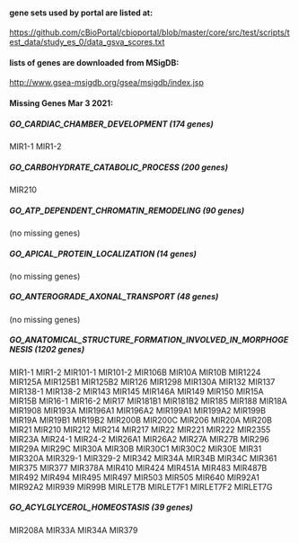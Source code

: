 #### gene sets used by portal are listed at:
https://github.com/cBioPortal/cbioportal/blob/master/core/src/test/scripts/test_data/study_es_0/data_gsva_scores.txt

#### lists of genes are downloaded from MSigDB:
http://www.gsea-msigdb.org/gsea/msigdb/index.jsp

#### Missing Genes Mar 3 2021:

##### GO_CARDIAC_CHAMBER_DEVELOPMENT (174 genes)
MIR1-1
MIR1-2

##### GO_CARBOHYDRATE_CATABOLIC_PROCESS (200 genes)
MIR210

##### GO_ATP_DEPENDENT_CHROMATIN_REMODELING (90 genes)
(no missing genes)

##### GO_APICAL_PROTEIN_LOCALIZATION (14 genes)
(no missing genes)

##### GO_ANTEROGRADE_AXONAL_TRANSPORT (48 genes)
(no missing genes)

##### GO_ANATOMICAL_STRUCTURE_FORMATION_INVOLVED_IN_MORPHOGENESIS (1202 genes)
MIR1-1
MIR1-2
MIR101-1
MIR101-2
MIR106B
MIR10A
MIR10B
MIR1224
MIR125A
MIR125B1
MIR125B2
MIR126
MIR1298
MIR130A
MIR132
MIR137
MIR138-1
MIR138-2
MIR143
MIR145
MIR146A
MIR149
MIR150
MIR15A
MIR15B
MIR16-1
MIR16-2
MIR17
MIR181B1
MIR181B2
MIR185
MIR188
MIR18A
MIR1908
MIR193A
MIR196A1
MIR196A2
MIR199A1
MIR199A2
MIR199B
MIR19A
MIR19B1
MIR19B2
MIR200B
MIR200C
MIR206
MIR20A
MIR20B
MIR21
MIR210
MIR212
MIR214
MIR217
MIR22
MIR221
MIR222
MIR2355
MIR23A
MIR24-1
MIR24-2
MIR26A1
MIR26A2
MIR27A
MIR27B
MIR296
MIR29A
MIR29C
MIR30A
MIR30B
MIR30C1
MIR30C2
MIR30E
MIR31
MIR320A
MIR329-1
MIR329-2
MIR342
MIR34A
MIR34B
MIR34C
MIR361
MIR375
MIR377
MIR378A
MIR410
MIR424
MIR451A
MIR483
MIR487B
MIR492
MIR494
MIR495
MIR497
MIR503
MIR505
MIR640
MIR92A1
MIR92A2
MIR939
MIR99B
MIRLET7B
MIRLET7F1
MIRLET7F2
MIRLET7G

##### GO_ACYLGLYCEROL_HOMEOSTASIS (39 genes)
MIR208A
MIR33A
MIR34A
MIR379
